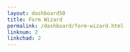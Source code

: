 ```yaml
---
layout: dashboard50
title: Form Wizard
permalink: /dashboard/form-wizard.html
linknum: 2
linkchad: 2
---
```


